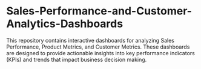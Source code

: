 # Sales-Performance-and-Customer-Analytics-Dashboards
This repository contains interactive dashboards for analyzing Sales Performance, Product Metrics, and Customer Metrics. These dashboards are designed to provide actionable insights into key performance indicators (KPIs) and trends that impact business decision making.

